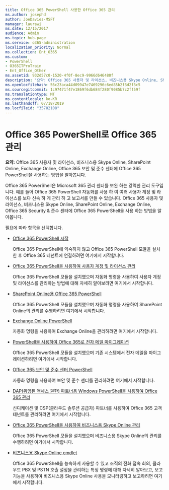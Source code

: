 ```yaml
---
title: Office 365 PowerShell 사용한 Office 365 관리
ms.author: josephd
author: JoeDavies-MSFT
manager: laurawi
ms.date: 12/15/2017
audience: Admin
ms.topic: hub-page
ms.service: o365-administration
localization_priority: Normal
ms.collection: Ent_O365
ms.custom:
- PowerShell
- O365ITProTrain
- Ent_Office_Other
ms.assetid: 932d57c0-1520-4f0f-8ec9-9966d646480f
description: '요약: Office 365 사용자 및 라이선스, 비즈니스용 Skype Online, SharePoint Online, Exchange Online, Office 365 보안 및 준수 센터에 Office 365 PowerShell을 사용하는 방법을 알아봅니다.'
ms.openlocfilehash: 56c23aca44d09947e7469296c6ed85b2f3d2f3c5
ms.sourcegitcommit: 1c97471f47e1869f6db684f280f9085b7c2ff59f
ms.translationtype: MT
ms.contentlocale: ko-KR
ms.lasthandoff: 07/18/2019
ms.locfileid: "35782108"
---
```

# <a name="manage-office-365-with-office-365-powershell"></a>Office 365 PowerShell로 Office 365 관리

 **요약:** Office 365 사용자 및 라이선스, 비즈니스용 Skype Online, SharePoint Online, Exchange Online, Office 365 보안 및 준수 센터에 Office 365 PowerShell을 사용하는 방법을 알아봅니다.
  
Office 365 PowerShell은 Microsoft 365 관리 센터를 보완 하는 강력한 관리 도구입니다. 예를 들어 Office 365 PowerShell 자동화를 사용 하 여 여러 사용자 계정 및 라이선스를 보다 신속 하 게 관리 하 고 보고서를 만들 수 있습니다. Office 365 사용자 및 라이선스, 비즈니스용 Skype Online, SharePoint Online, Exchange Online, Office 365 Security & 준수 센터에 Office 365 PowerShell을 사용 하는 방법을 알아봅니다.
  
필요에 따라 항목을 선택합니다.
  
- [Office 365 PowerShell 시작](getting-started-with-office-365-powershell.md)

    Office 365 PowerShell에 익숙하지 않고 Office 365 PowerShell 모듈을 설치한 후 Office 365 테넌트에 연결하려면 여기에서 시작합니다.

- [Office 365 PowerShell을 사용하여 사용자 계정 및 라이선스 관리](manage-user-accounts-and-licenses-with-office-365-powershell.md)

    Office 365 PowerShell 모듈을 설치했으며 자동화 명령을 사용하여 사용자 계정 및 라이선스를 관리하는 방법에 대해 자세히 알아보려면 여기에서 시작합니다.

- [SharePoint Online용 Office 365 PowerShell](https://technet.microsoft.com/library/fp161362.aspx)

    Office 365 PowerShell 모듈을 설치했으며 자동화 명령을 사용하여 SharePoint Online의 관리를 수행하려면 여기에서 시작합니다.

- [Exchange Online PowerShell](https://docs.microsoft.com/powershell/exchange/exchange-online/exchange-online-powershell)

    자동화 명령을 사용하여 Exchange Online을 관리하려면 여기에서 시작합니다.

- [PowerShell을 사용하여 Office 365로 전자 메일 마이그레이션](use-powershell-for-email-migration-to-office-365.md)

    Office 365 PowerShell 모듈을 설치했으며 기존 시스템에서 전자 메일을 마이그레이션하려면 여기에서 시작합니다.

- [Office 365 보안 및 준수 센터 PowerShell](https://docs.microsoft.com/powershell/exchange/office-365-scc/office-365-scc-powershell)

    자동화 명령을 사용하여 보안 및 준수 센터를 관리하려면 여기에서 시작합니다.

- [DAP(위임된 액세스 권한) 파트너용 Windows PowerShell을 사용하여 Office 365 관리](manage-office-365-with-windows-powershell-for-delegated-access-permissions-dap-p.md)

    신디케이션 및 CSP(클라우드 솔루션 공급자) 파트너를 사용하여 Office 365 고객 테넌트를 관리하려면 여기에서 시작합니다.

- [Office 365 PowerShell을 사용하여 비즈니스용 Skype Online 관리](manage-skype-for-business-online-with-office-365-powershell.md)

    Office 365 PowerShell 모듈을 설치했으며 비즈니스용 Skype Online의 관리를 수행하려면 여기에서 시작합니다.

- [비즈니스용 Skype Online cmdlet](https://technet.microsoft.com/library/mt228132.aspx)

    Office 365 PowerShell을 능숙하게 사용할 수 있고 조직의 전화 접속 회의, 클라우드 PBX 및 PSTN 호출 설정을 관리하는 특정 명령에 대해 자세히 알아보고, 보고 기능을 사용하여 비즈니스용 Skype Online 사용을 모니터링하고 보고하려면 여기에서 시작합니다.
